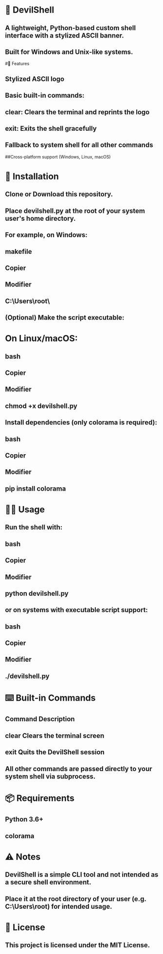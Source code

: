 # 🐚 DevilShell
## A lightweight, Python-based custom shell interface with a stylized ASCII banner.
## Built for Windows and Unix-like systems.

#🚀 Features
## Stylized ASCII logo

## Basic built-in commands:

## clear: Clears the terminal and reprints the logo

## exit: Exits the shell gracefully

## Fallback to system shell for all other commands

##Cross-platform support (Windows, Linux, macOS)

# 📁 Installation
## Clone or Download this repository.

## Place devilshell.py at the root of your system user's home directory.
## For example, on Windows:

## makefile
## Copier
## Modifier
## C:\Users\root\
## (Optional) Make the script executable:

# On Linux/macOS:

## bash
## Copier
## Modifier
## chmod +x devilshell.py
## Install dependencies (only colorama is required):

## bash
## Copier
## Modifier
## pip install colorama

# 🧑‍💻 Usage
## Run the shell with:

## bash
## Copier
## Modifier
## python devilshell.py
## or on systems with executable script support:

## bash
## Copier
## Modifier
## ./devilshell.py

# ⌨️ Built-in Commands
## Command	Description
## clear	Clears the terminal screen
## exit	Quits the DevilShell session

## All other commands are passed directly to your system shell via subprocess.

# 📦 Requirements
## Python 3.6+

## colorama

# ⚠️ Notes
## DevilShell is a simple CLI tool and not intended as a secure shell environment.

## Place it at the root directory of your user (e.g. C:\Users\root) for intended usage.

# 📄 License
## This project is licensed under the MIT License.
